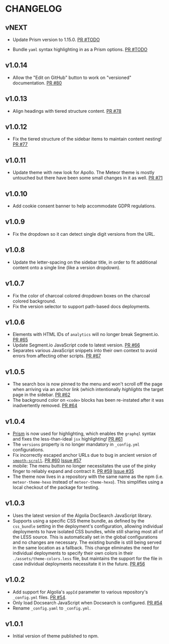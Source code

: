 # CHANGELOG

## vNEXT

* Update Prism version to 1.15.0.
  [PR #TODO](https://github.com/meteor/meteor-theme-hexo/pull/TODO)

* Bundle `yaml` syntax highlighting in as a Prism options.
  [PR #TODO](https://github.com/meteor/meteor-theme-hexo/pull/TODO)

## v1.0.14

* Allow the "Edit on GitHub" button to work on "versioned" documentation.
  [PR #80](https://github.com/meteor/meteor-theme-hexo/pull/80)

## v1.0.13

* Align headings with tiered structure content.
  [PR #78](https://github.com/meteor/meteor-theme-hexo/pull/78)

## v1.0.12

* Fix the tiered structure of the sidebar items to maintain content nesting!
  [PR #77](https://github.com/meteor/meteor-theme-hexo/pull/77)

## v1.0.11

* Update theme with new look for Apollo.  The Meteor theme is mostly untouched
  but there have been some small changes in it as well.
  [PR #71](https://github.com/meteor/meteor-theme-hexo/pull/71)

## v1.0.10

* Add cookie consent banner to help accommodate GDPR regulations.

## v1.0.9

* Fix the dropdown so it can detect single digit versions from the URL.

## v1.0.8

* Update the letter-spacing on the sidebar title, in order to fit additional
  content onto a single line (like a version dropdown).

## v1.0.7

* Fix the color of charcoal colored dropdown boxes on the charcoal colored
  background.
* Fix the version selector to support path-based docs deployments.

## v1.0.6

* Elements with HTML IDs of `analytics` will no longer break Segment.io.
  [PR #65](https://github.com/meteor/meteor-theme-hexo/pull/65)
* Update Segment.io JavaScript code to latest version.
  [PR #66](https://github.com/meteor/meteor-theme-hexo/pull/66)
* Separates various JavaScript snippets into their own context to avoid errors
  from affecting other scripts.
  [PR #67](https://github.com/meteor/meteor-theme-hexo/pull/67)

## v1.0.5

* The search box is now pinned to the menu and won't scroll off the page when
  arriving via an anchor link (which intentionally _highlights_ the target page
  in the sidebar.
  [PR #62](https://github.com/meteor/meteor-theme-hexo/pull/62)
* The background color on `<code>` blocks has been re-instated after it was
  inadvertently removed.
  [PR #64](https://github.com/meteor/meteor-theme-hexo/pull/64)

## v1.0.4

* [Prism](http://prismjs.com/) is now used for highlighting, which enables
  the `graphql` syntax and fixes the less-than-ideal `jsx` highlighting!
  [PR #61](https://github.com/meteor/meteor-theme-hexo/pull/61)
* The `versions` property is no longer mandatory in `_config.yml` configurations.
* Fix incorrectly escaped anchor URLs due to bug in ancient version of [`smooth-scroll`](//npm.im/smooth-scroll). [PR #60](https://github.com/meteor/meteor-theme-hexo/pull/60) [Issue #57](https://github.com/meteor/meteor-theme-hexo/issues/57)
* mobile: The menu button no longer necessitates the use of the pinky finger to reliably expand and contract it. [PR #59](https://github.com/meteor/meteor-theme-hexo/pull/59) [Issue #35](https://github.com/meteor/meteor-theme-hexo/issues/35)
* The theme now lives in a repository with the same name as the npm
  (i.e. `meteor-theme-hexo` instead of `meteor-theme-hexo`).  This simplifies
  using a local checkout of the package for testing.

## v1.0.3

* Uses the latest version of the Algolia DocSearch JavaScript library.
* Supports using a specific CSS theme bundle, as defined by the `css_bundle` setting in the deployment's configuration, allowing individual deployments to have isolated CSS bundles, while still sharing most all of the LESS source.  This is automatically set in the global configurations and no changes are necessary. The existing bundle is still being served in the same location as a fallback.  This change eliminates the need for individual deployments to specify their own colors in their `./assets/theme-colors.less` file, but maintains the support for the file in case individual deployments necessitate it in the future.
  [PR #56](https://github.com/meteor/meteor-theme-hexo/pull/56)

## v1.0.2

* Add support for Algolia's `appId` parameter to various repository's `_config.yml` files.
  [PR #54](https://github.com/meteor/meteor-theme-hexo/pull/54).
* Only load Docsearch JavaScript when Docsearch is configured.
  [PR #54](https://github.com/meteor/meteor-theme-hexo/pull/54)
* Rename `_config.yaml` to `_config.yml`.

## v1.0.1

* Initial version of theme published to npm.
